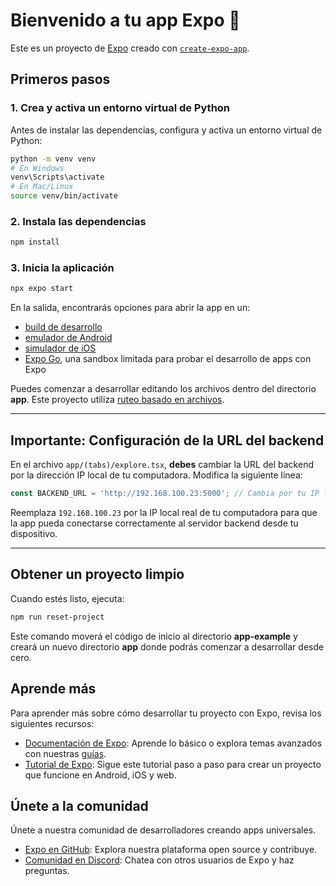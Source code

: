 # Bienvenido a tu app Expo 👋

Este es un proyecto de [Expo](https://expo.dev) creado con [`create-expo-app`](https://www.npmjs.com/package/create-expo-app).

## Primeros pasos

### 1. Crea y activa un entorno virtual de Python

Antes de instalar las dependencias, configura y activa un entorno virtual de Python:

```bash
python -m venv venv
# En Windows
venv\Scripts\activate
# En Mac/Linux
source venv/bin/activate
```

### 2. Instala las dependencias

```bash
npm install
```

### 3. Inicia la aplicación

```bash
npx expo start
```

En la salida, encontrarás opciones para abrir la app en un:

- [build de desarrollo](https://docs.expo.dev/develop/development-builds/introduction/)
- [emulador de Android](https://docs.expo.dev/workflow/android-studio-emulator/)
- [simulador de iOS](https://docs.expo.dev/workflow/ios-simulator/)
- [Expo Go](https://expo.dev/go), una sandbox limitada para probar el desarrollo de apps con Expo

Puedes comenzar a desarrollar editando los archivos dentro del directorio **app**. Este proyecto utiliza [ruteo basado en archivos](https://docs.expo.dev/router/introduction).

---

## Importante: Configuración de la URL del backend

En el archivo `app/(tabs)/explore.tsx`, **debes** cambiar la URL del backend por la dirección IP local de tu computadora. Modifica la siguiente línea:

```typescript
const BACKEND_URL = 'http://192.168.100.23:5000'; // Cambia por tu IP local
```

Reemplaza `192.168.100.23` por la IP local real de tu computadora para que la app pueda conectarse correctamente al servidor backend desde tu dispositivo.

---

## Obtener un proyecto limpio

Cuando estés listo, ejecuta:

```bash
npm run reset-project
```

Este comando moverá el código de inicio al directorio **app-example** y creará un nuevo directorio **app** donde podrás comenzar a desarrollar desde cero.

## Aprende más

Para aprender más sobre cómo desarrollar tu proyecto con Expo, revisa los siguientes recursos:

- [Documentación de Expo](https://docs.expo.dev/): Aprende lo básico o explora temas avanzados con nuestras [guías](https://docs.expo.dev/guides).
- [Tutorial de Expo](https://docs.expo.dev/tutorial/introduction/): Sigue este tutorial paso a paso para crear un proyecto que funcione en Android, iOS y web.

## Únete a la comunidad

Únete a nuestra comunidad de desarrolladores creando apps universales.

- [Expo en GitHub](https://github.com/expo/expo): Explora nuestra plataforma open source y contribuye.
- [Comunidad en Discord](https://chat.expo.dev): Chatea con otros usuarios de Expo y haz preguntas.
